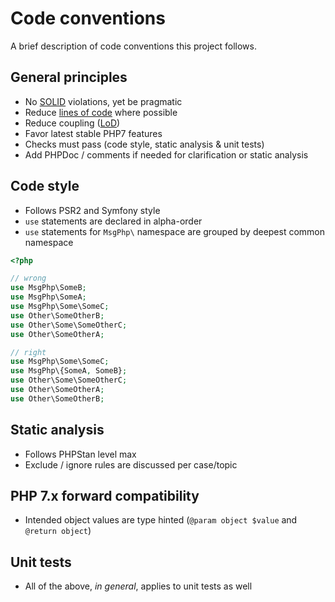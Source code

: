 # Code conventions

A brief description of code conventions this project follows.

## General principles

- No [SOLID](https://en.wikipedia.org/wiki/SOLID_(object-oriented_design)) violations, yet be pragmatic
- Reduce [lines of code](https://en.wikipedia.org/wiki/Source_lines_of_code) where possible
- Reduce coupling ([LoD](https://en.wikipedia.org/wiki/Law_of_Demeter))
- Favor latest stable PHP7 features
- Checks must pass (code style, static analysis & unit tests)
- Add PHPDoc / comments if needed for clarification or static analysis

## Code style

- Follows PSR2 and Symfony style
- `use` statements are declared in alpha-order
- `use` statements for `MsgPhp\` namespace are grouped by deepest common namespace

```php
<?php

// wrong
use MsgPhp\SomeB;
use MsgPhp\SomeA;
use MsgPhp\Some\SomeC;
use Other\SomeOtherB;
use Other\Some\SomeOtherC;
use Other\SomeOtherA;

// right
use MsgPhp\Some\SomeC;
use MsgPhp\{SomeA, SomeB};
use Other\Some\SomeOtherC;
use Other\SomeOtherA;
use Other\SomeOtherB;
```

## Static analysis

- Follows PHPStan level max
- Exclude / ignore rules are discussed per case/topic

## PHP 7.x forward compatibility

- Intended object values are type hinted (`@param object $value` and `@return object`)

## Unit tests

- All of the above, _in general_, applies to unit tests as well
